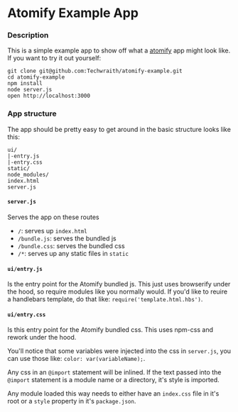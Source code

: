 Atomify Example App
===================

### Description

This is a simple example app to show off what a [atomify](http://github.com/techwraith/atomify) app might look like. If you want to try it out yourself:

```
git clone git@github.com:Techwraith/atomify-example.git
cd atomify-example
npm install
node server.js
open http://localhost:3000
```

### App structure

The app should be pretty easy to get around in the basic structure looks like this:

```
ui/
|-entry.js
|-entry.css
static/
node_modules/
index.html
server.js
```

#### `server.js`

Serves the app on these routes

- `/`: serves up `index.html`
- `/bundle.js`: serves the bundled js
- `/bundle.css`: serves the bundled css
- `/*`: serves up any static files in `static`

#### `ui/entry.js`

Is the entry point for the Atomify bundled js. This just uses browserify under the hood, so require modules like you normally would. If you'd like to reuire a handlebars template, do that like: `require('template.html.hbs')`.

#### `ui/entry.css`

Is this entry point for the Atomify bundled css. This uses npm-css and rework under the hood.

You'll notice that some variables were injected into the css in `server.js`, you can use those like: `color: var(variableName);`.

Any css in an `@import` statement will be inlined. If the text passed into the `@import` statement is a module name or a directory, it's style is imported.

Any module loaded this way needs to either have an `index.css` file in it's root or a `style` property in it's `package.json`.
